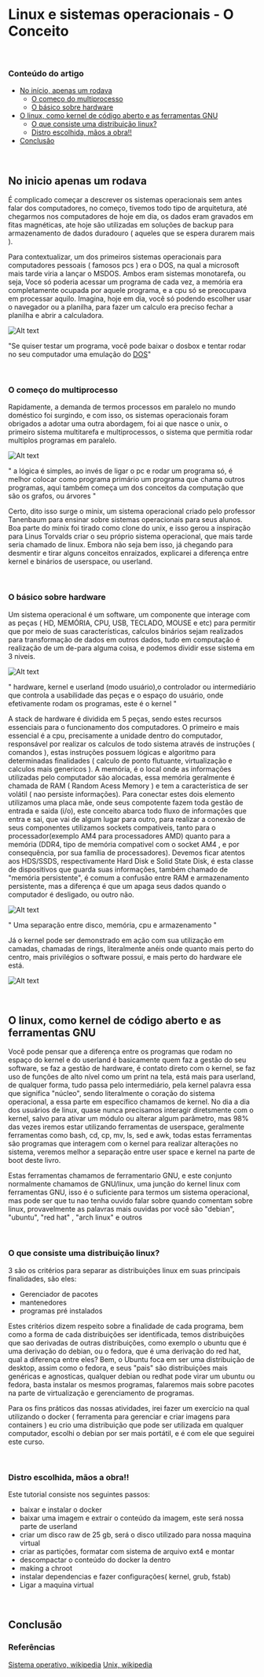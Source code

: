# Linux e sistemas operacionais - O Conceito

&nbsp;

### Conteúdo do artigo

- [No início, apenas um rodava](#no-inicio-apenas-um-rodava)
  - [O começo do multiprocesso](#o-começo-do-multiprocesso)
  - [O básico sobre hardware](#O-básico-sobre-hardware)
- [O linux, como kernel de código aberto e as ferramentas GNU](#O-linux-como-kernel-de-código-aberto-e-as-ferramentas-GNU)
  - [O que consiste uma distribuição linux?](#O-que-consiste-uma-distribuição-linux?)
  - [Distro escolhida, mãos a obra!!](#Distro-escolhida-mãos-a-obra!!)
- [Conclusão](#conclusão)

&nbsp;

## No inicio apenas um rodava

É complicado começar a descrever os sistemas operacionais sem antes falar dos computadores, no começo, tivemos todo tipo de arquitetura, até chegarmos nos computadores de hoje em dia, os dados eram gravados em fitas magnéticas, ate hoje são utilizadas em soluções de backup para armazenamento de dados duradouro ( aqueles que se espera durarem mais ).

Para contextualizar, um dos primeiros sistemas operacionais para computadores pessoais ( famosos pcs ) era o DOS, na qual a microsoft mais tarde viria a lançar o MSDOS. Ambos eram sistemas monotarefa, ou seja, Voce só poderia acessar um programa de cada vez, a memória era completamente ocupada por aquele programa, e a cpu só se preocupava em processar aquilo. Imagina, hoje em dia, você só podendo escolher usar o navegador ou a planilha, para fazer um calculo era preciso fechar a planilha e abrir a calculadora.

![Alt text](../../images/dosbox.png)

"Se quiser testar um programa, você pode baixar o dosbox e tentar rodar no seu computador uma emulação do [DOS](https://sourceforge.net/projects/dosbox/)"

&nbsp;

### O começo do multiprocesso

Rapidamente, a demanda de termos processos em paralelo no mundo doméstico foi surgindo, e com isso, os sistemas operacionais foram obrigados a adotar uma outra abordagem, foi ai que nasce o unix, o primeiro sistema multitarefa e multiprocessos, o sistema que permitia rodar multiplos programas em paralelo.

![Alt text](./../../images/multitarefa.png)

" a lógica é simples, ao invés de ligar o pc e rodar um programa só, é melhor colocar como programa primário um programa que chama outros programas, aqui também começa um dos conceitos da computação que são os grafos, ou árvores "

Certo, dito isso surge o minix, um sistema operacional criado pelo professor Tanenbaum para ensinar sobre sistemas operacionais para seus alunos. Boa parte do minix foi tirado como clone do unix, e isso gerou a inspiração para Linus Torvalds criar o seu próprio sistema operacional, que mais tarde seria chamado de linux. Embora não seja bem isso, já chegando para desmentir e tirar alguns conceitos enraizados, explicarei a diferença entre kernel e binários de userspace, ou userland.


&nbsp;
### O básico sobre hardware

Um sistema operacional é um software, um componente que interage com as peças ( HD, MEMÓRIA, CPU, USB, TECLADO, MOUSE e etc) para permitir que por meio de suas características, calculos binários sejam realizados para transformação de dados em outros dados, tudo em computação é realização de um de-para alguma coisa, e podemos dividir esse sistema em 3 niveis.

![Alt text](./../../images/sistemas-operacionais1.png)

" hardware, kernel e userland (modo usuário),o controlador ou intermediário que controla a usabilidade das peças e o espaço do usuário, onde efetivamente rodam os programas, este é o kernel "

A stack de hardware é dividida em 5 peças, sendo estes recursos essenciais para o funcionamento dos computadores. O primeiro e mais essencial é a cpu, precisamente a unidade dentro do computador, responsável por realizar os calculos de todo sistema através de instruções ( comandos ), estas instruções possuem lógicas e algoritmo para determinadas finalidades ( calculo de ponto flutuante, virtualização e calculos mais genericos ). A memória, é o local onde as informações utilizadas pelo computador são alocadas, essa memória geralmente é chamada de RAM ( Random Acess Memory ) e tem a característica de ser volátil ( nao persiste informações). Para conectar estes dois elemento utilizamos uma placa mãe, onde seus compotente fazem toda gestão de entrada e saida (i/o), este conceito abarca todo fluxo de  informações que entra e sai, que vai de algum lugar para outro,  para realizar a conexão de seus componentes utilizamos sockets compativeis, tanto para o processador(exemplo AM4 para processadores AMD) quanto para a memória (DDR4, tipo de memória compativel com o socket AM4 , e por consequência, por sua família de processadores). Devemos ficar atentos aos HDS/SSDS, respectivamente Hard Disk e Solid State Disk, é esta classe de dispositivos que guarda suas informações, também chamado de "memória persistente", é comum a confusão entre RAM e armazenamento persistente, mas a diferença é que um apaga seus dados quando o computador é desligado, ou outro não.

![Alt text](./../../images/componentes-computador.png)

" Uma separação entre disco, memória, cpu e armazenamento "

Já o kernel pode ser demonstrado em ação com sua utilização  em camadas,  chamadas de rings, literalmente anéis onde quanto mais perto do centro, mais privilégios o software possui, e mais perto do hardware ele está.

![Alt text](./../../images/rings.png)


&nbsp;
## O linux, como kernel de código aberto e as ferramentas GNU


Você pode pensar que a diferença entre os programas que rodam no espaço do kernel e do userland é basicamente quem faz a gestão do seu software, se faz a gestão de hardware, é contato direto com o kernel, se faz uso de funções de alto nível como um print na tela, está mais para userland, de qualquer forma, tudo passa pelo intermediário, pela kernel  palavra essa que significa "núcleo", sendo literalmente o coração do sistema operacional, a essa parte em específico chamamos de kernel. No dia a dia dos usuários de linux, quase nunca precisamos interagir diretsmente com o kernel, salvo para ativar um módulo ou alterar algum parâmetro, mas 98% das vezes iremos estar utilizando ferramentas de userspace, geralmente ferramentas como bash, cd, cp, mv, ls, sed e awk, todas estas ferramentas são programas que interagem com o kernel para realizar alterações no sistema, veremos melhor a separação entre user space e kernel na parte de boot deste livro.

Estas ferramentas chamamos de ferramentario GNU, e este conjunto normalmente chamamos de GNU/linux, uma junção do kernel linux com ferramentas GNU, isso é o suficiente para termos um sistema operacional, mas pode ser que tu nao tenha ouvido falar sobre quando comentam sobre linux, provavelmente as palavras mais ouvidas por você são "debian",  "ubuntu", "red hat" , "arch linux" e outros

&nbsp;
### O que consiste uma distribuição linux?

3 são os critérios para separar as distribuições linux em suas principais finalidades, são eles:

- Gerenciador de pacotes
- mantenedores
- programas pré instalados

Estes critérios dizem respeito sobre a finalidade de cada programa, bem como a forma de cada distribuições ser identificada, temos distribuições que sao derivadas de outras distribuições, como exemplo o ubuntu que é uma derivação do debian, ou o fedora, que é uma derivação do red hat, qual a diferença entre eles? Bem, o Ubuntu foca em ser uma distribuição de desktop, assim como o fedora, e seus "pais" são distribuições mais genéricas e agnosticas, qualquer debian ou redhat pode virar um ubuntu ou fedora, basta instalar os mesmos programas, falaremos mais sobre pacotes na parte de virtualização e gerenciamento de programas.

Para os fins práticos das nossas atividades, irei fazer um exercício na qual utilizando o docker ( ferramenta para gerenciar e criar imagens para containers ) eu crio uma distribuição que pode ser utilizada em qualquer computador, escolhi o debian por ser mais portátil, e é com ele que seguirei este curso.


&nbsp;
### Distro escolhida, mãos a obra!!

Este tutorial consiste nos seguintes passos:

- baixar e instalar o docker
- baixar uma imagem e extrair o conteúdo da imagem, este será nossa parte de userland
- criar um disco raw de 25 gb, será o disco utilizado para nossa maquina virtual
- criar as partições, formatar com sistema de arquivo ext4 e montar
- descompactar o conteúdo do docker la dentro
- making a chroot
- instalar dependencias e fazer configurações( kernel, grub, fstab)
- Ligar a maquina virtual


&nbsp;
## Conclusão


### Referências

[Sistema operativo, wikipedia](https://pt.m.wikipedia.org/wiki/Sistema_operativo)
[Unix, wikipedia](https://pt.wikipedia.org/wiki/Unix)